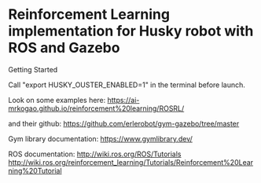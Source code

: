 # Reinforcement Learning implementation for Husky robot with ROS and Gazebo
Getting Started

Call "export HUSKY_OUSTER_ENABLED=1" in the terminal before launch.

Look on some examples here:
https://ai-mrkogao.github.io/reinforcement%20learning/ROSRL/

and their github:
https://github.com/erlerobot/gym-gazebo/tree/master

Gym library documentation:
https://www.gymlibrary.dev/

ROS documentation:
http://wiki.ros.org/ROS/Tutorials
http://wiki.ros.org/reinforcement_learning/Tutorials/Reinforcement%20Learning%20Tutorial

